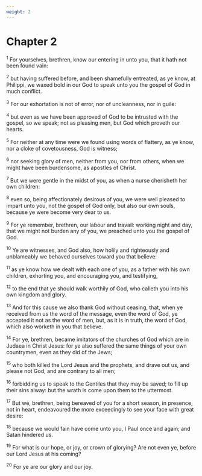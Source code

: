 ```yaml
---
weight: 2
---
```


# Chapter 2

<sup>1</sup> For yourselves, brethren, know our entering in unto you, that it hath not been found vain: 

<sup>2</sup> but having suffered before, and been shamefully entreated, as ye know, at Philippi, we waxed bold in our God to speak unto you the gospel of God in much conflict. 

<sup>3</sup> For our exhortation is not of error, nor of uncleanness, nor in guile: 

<sup>4</sup> but even as we have been approved of God to be intrusted with the gospel, so we speak; not as pleasing men, but God which proveth our hearts. 

<sup>5</sup> For neither at any time were we found using words of flattery, as ye know, nor a cloke of covetousness, God is witness; 

<sup>6</sup> nor seeking glory of men, neither from you, nor from others, when we might have been burdensome, as apostles of Christ. 

<sup>7</sup> But we were gentle in the midst of you, as when a nurse cherisheth her own children: 

<sup>8</sup> even so, being affectionately desirous of you, we were well pleased to impart unto you, not the gospel of God only, but also our own souls, because ye were become very dear to us. 

<sup>9</sup> For ye remember, brethren, our labour and travail: working night and day, that we might not burden any of you, we preached unto you the gospel of God. 

<sup>10</sup> Ye are witnesses, and God also, how holily and righteously and unblameably we behaved ourselves toward you that believe: 

<sup>11</sup> as ye know how we dealt with each one of you, as a father with his own children, exhorting you, and encouraging you, and testifying, 

<sup>12</sup> to the end that ye should walk worthily of God, who calleth you into his own kingdom and glory. 

<sup>13</sup> And for this cause we also thank God without ceasing, that, when ye received from us the word of the message, even the word of God, ye accepted it not as the word of men, but, as it is in truth, the word of God, which also worketh in you that believe. 

<sup>14</sup> For ye, brethren, became imitators of the churches of God which are in Judaea in Christ Jesus: for ye also suffered the same things of your own countrymen, even as they did of the Jews; 

<sup>15</sup> who both killed the Lord Jesus and the prophets, and drave out us, and please not God, and are contrary to all men; 

<sup>16</sup> forbidding us to speak to the Gentiles that they may be saved; to fill up their sins alway: but the wrath is come upon them to the uttermost. 

<sup>17</sup> But we, brethren, being bereaved of you for a short season, in presence, not in heart, endeavoured the more exceedingly to see your face with great desire: 

<sup>18</sup> because we would fain have come unto you, I Paul once and again; and Satan hindered us. 

<sup>19</sup> For what is our hope, or joy, or crown of glorying? Are not even ye, before our Lord Jesus at his coming? 

<sup>20</sup> For ye are our glory and our joy. 


